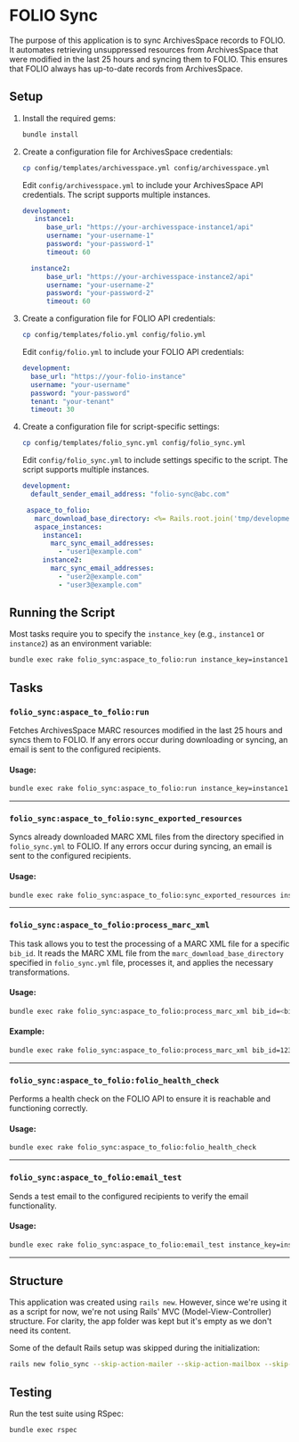 # FOLIO Sync
The purpose of this application is to sync ArchivesSpace records to FOLIO.  It automates retrieving unsuppressed resources from ArchivesSpace that were modified in the last 25 hours and syncing them to FOLIO. This ensures that FOLIO always has up-to-date records from ArchivesSpace.

## Setup
1. Install the required gems:
   ```bash
   bundle install
   ```

2. Create a configuration file for ArchivesSpace credentials:
   ```bash
   cp config/templates/archivesspace.yml config/archivesspace.yml
   ```
   Edit `config/archivesspace.yml` to include your ArchivesSpace API credentials. The script supports multiple instances.
   ```yaml
   development:
      instance1:
         base_url: "https://your-archivesspace-instance1/api"
         username: "your-username-1"
         password: "your-password-1"
         timeout: 60

     instance2:
         base_url: "https://your-archivesspace-instance2/api"
         username: "your-username-2"
         password: "your-password-2"
         timeout: 60

3. Create a configuration file for FOLIO API credentials:
   ```bash
   cp config/templates/folio.yml config/folio.yml
   ```
   Edit `config/folio.yml` to include your FOLIO API credentials:
   ```yaml
   development:
     base_url: "https://your-folio-instance"
     username: "your-username"
     password: "your-password"
     tenant: "your-tenant"
     timeout: 30
   ```

4. Create a configuration file for script-specific settings:
   ```bash
   cp config/templates/folio_sync.yml config/folio_sync.yml
   ```
   Edit `config/folio_sync.yml` to include settings specific to the script. The script supports multiple instances.
   ```yaml
   development:
     default_sender_email_address: "folio-sync@abc.com"

    aspace_to_folio:
      marc_download_base_directory: <%= Rails.root.join('tmp/development/downloaded_files') %>
      aspace_instances:
        instance1:
          marc_sync_email_addresses:
            - "user1@example.com"
        instance2:
          marc_sync_email_addresses:
            - "user2@example.com"
            - "user3@example.com"

## Running the Script
Most tasks require you to specify the `instance_key` (e.g., `instance1` or `instance2`) as an environment variable:

```bash
bundle exec rake folio_sync:aspace_to_folio:run instance_key=instance1
```

## Tasks

### `folio_sync:aspace_to_folio:run`
Fetches ArchivesSpace MARC resources modified in the last 25 hours and syncs them to FOLIO. If any errors occur during downloading or syncing, an email is sent to the configured recipients.

#### Usage:
```bash
bundle exec rake folio_sync:aspace_to_folio:run instance_key=instance1
```

---

### `folio_sync:aspace_to_folio:sync_exported_resources`
Syncs already downloaded MARC XML files from the directory specified in `folio_sync.yml` to FOLIO. If any errors occur during syncing, an email is sent to the configured recipients.

#### Usage:
```bash
bundle exec rake folio_sync:aspace_to_folio:sync_exported_resources instance_key=instance1
```

---

### `folio_sync:aspace_to_folio:process_marc_xml`
This task allows you to test the processing of a MARC XML file for a specific `bib_id`. It reads the MARC XML file from the `marc_download_base_directory` specified in `folio_sync.yml` file, processes it, and applies the necessary transformations.

#### Usage:
```bash
bundle exec rake folio_sync:aspace_to_folio:process_marc_xml bib_id=<bib_id> instance_key=instance1
```

#### Example:
```bash
bundle exec rake folio_sync:aspace_to_folio:process_marc_xml bib_id=123456789 instance_key=instance1
```

---

### `folio_sync:aspace_to_folio:folio_health_check`
Performs a health check on the FOLIO API to ensure it is reachable and functioning correctly.

#### Usage:
```bash
bundle exec rake folio_sync:aspace_to_folio:folio_health_check
```

---

### `folio_sync:aspace_to_folio:email_test`
Sends a test email to the configured recipients to verify the email functionality.

#### Usage:
```bash
bundle exec rake folio_sync:aspace_to_folio:email_test instance_key=instance1
```

---

## Structure
This application was created using `rails new`. However, since we're using it as a script for now, we're not using Rails' MVC (Model-View-Controller) structure. For clarity, the app folder was kept but it's empty as we don't need its content.

Some of the default Rails setup was skipped during the initialization:
```bash
rails new folio_sync --skip-action-mailer --skip-action-mailbox --skip-action-text --skip-active-record --skip-active-storage --skip-action-cable --skip-sprockets --skip-javascript --skip-hotwire --skip-jbuilder --skip-test --skip-system-test --skip-bootsnap
```

## Testing
Run the test suite using RSpec:
```bash
bundle exec rspec
```
